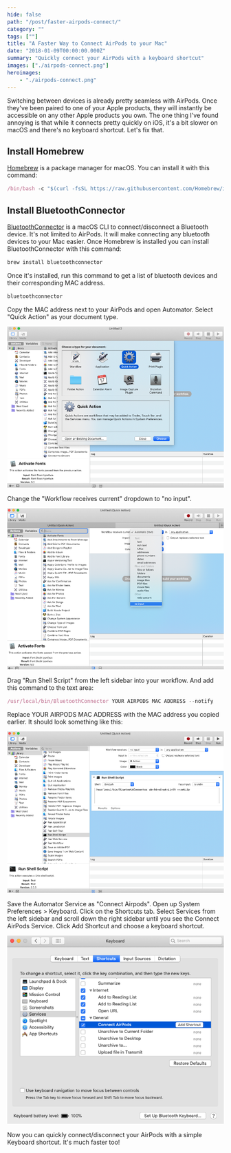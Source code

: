 ```yaml
---
hide: false
path: "/post/faster-airpods-connect/"
category: ""
tags: [""]
title: "A Faster Way to Connect AirPods to your Mac"
date: "2018-01-09T00:00:00.000Z"
summary: "Quickly connect your AirPods with a keyboard shortcut"
images: ["./airpods-connect.png"]
heroimages: 
    - "./airpods-connect.png"
---
```


Switching between devices is already pretty seamless with AirPods. Once they've been paired to one of your Apple products, they will instantly be accessible on any other Apple products you own. The one thing I've found annoying is that while it connects pretty quickly on iOS, it's a bit slower on macOS and there's no keyboard shortcut. Let's fix that.

## Install Homebrew

[Homebrew](https://brew.sh/) is a package manager for macOS. You can install it with this command:

```js
/bin/bash -c "$(curl -fsSL https://raw.githubusercontent.com/Homebrew/install/master/install.sh)"
```

## Install BluetoothConnector

[BluetoothConnector](https://github.com/lapfelix/BluetoothConnector) is a macOS CLI to connect/disconnect a Bluetooth device. It's not limited to AirPods. It will make connecting any bluetooth devices to your Mac easier. Once Homebrew is installed you can install BluetoothConnector with this command:

```js
brew install bluetoothconnector
```

Once it's installed, run this command to get a list of bluetooth devices and their corresponding MAC address.

```js
bluetoothconnector
```

Copy the MAC address next to your AirPods and open Automator. Select "Quick Action" as your document type.

![automator](./automator2.png)[]()

Change the "Workflow receives current" dropdown to "no input".

![automator](./automator4.png)[]()

Drag "Run Shell Script" from the left sidebar into your workflow. And add this command to the text area: 

```js
/usr/local/bin/BluetoothConnector YOUR AIRPODS MAC ADDRESS --notify
```

Replace YOUR AIRPODS MAC ADDRESS with the MAC address you copied earlier. It should look something like this:


![automator](./automator3.png)[]()

Save the Automator Service as "Connect Airpods". Open up System Preferences > Keyboard. Click on the Shortcuts tab. Select Services from the left sidebar and scroll down the right sidebar until you see the Connect AirPods Service. Click Add Shortcut and choose a keyboard shortcut. 

![keyboard settings](./keyboard.png)[]()

Now you can quickly connect/disconnect your AirPods with a simple Keyboard shortcut. It's much faster too!